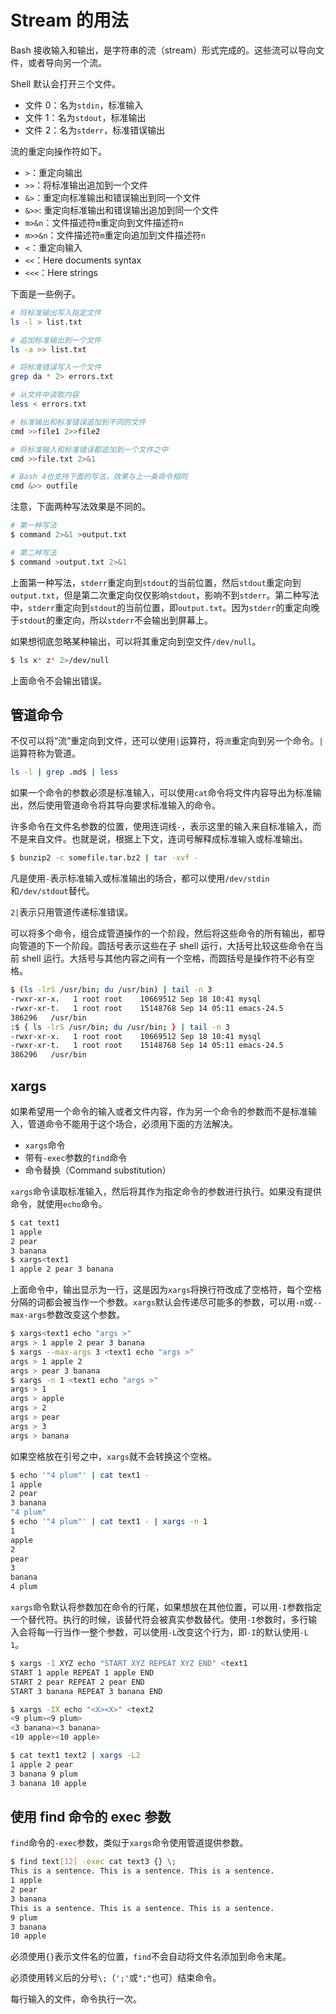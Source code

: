 # Stream 的用法

Bash 接收输入和输出，是字符串的流（stream）形式完成的。这些流可以导向文件，或者导向另一个流。

Shell 默认会打开三个文件。

- 文件 0：名为`stdin`，标准输入
- 文件 1：名为`stdout`，标准输出
- 文件 2：名为`stderr`，标准错误输出

流的重定向操作符如下。

- `>`：重定向输出
- `>>`：将标准输出追加到一个文件
- `&>`：重定向标准输出和错误输出到同一个文件
- `&>>`: 重定向标准输出和错误输出追加到同一个文件
- `m>&n`：文件描述符`m`重定向到文件描述符`n`
- `m>>&n`：文件描述符`m`重定向追加到文件描述符`n`
- `<`：重定向输入
- `<<`：Here documents syntax
- `<<<`：Here strings

下面是一些例子。

```bash
# 将标准输出写入指定文件
ls -l > list.txt

# 追加标准输出到一个文件
ls -a >> list.txt

# 将标准错误写入一个文件
grep da * 2> errors.txt

# 从文件中读取内容
less < errors.txt

# 标准输出和标准错误追加到不同的文件
cmd >>file1 2>>file2

# 将标准输入和标准错误都追加到一个文件之中
cmd >>file.txt 2>&1

# Bash 4也支持下面的写法，效果与上一条命令相同
cmd &>> outfile
```

注意，下面两种写法效果是不同的。

```bash
# 第一种写法
$ command 2>&1 >output.txt

# 第二种写法
$ command >output.txt 2>&1
```

上面第一种写法，`stderr`重定向到`stdout`的当前位置，然后`stdout`重定向到`output.txt`，但是第二次重定向仅仅影响`stdout`，影响不到`stderr`。第二种写法中，`stderr`重定向到`stdout`的当前位置，即`output.txt`。因为`stderr`的重定向晚于`stdout`的重定向，所以`stderr`不会输出到屏幕上。

如果想彻底忽略某种输出，可以将其重定向到空文件`/dev/null`。

```bash
$ ls x* z* 2>/dev/null
```

上面命令不会输出错误。

## 管道命令

不仅可以将“流”重定向到文件，还可以使用`|`运算符，将`流`重定向到另一个命令。`|`运算符称为管道。

```bash
ls -l | grep .md$ | less
```

如果一个命令的参数必须是标准输入，可以使用`cat`命令将文件内容导出为标准输出，然后使用管道命令将其导向要求标准输入的命令。

许多命令在文件名参数的位置，使用连词线`-`，表示这里的输入来自标准输入，而不是来自文件。也就是说，根据上下文，连词号解释成标准输入或标准输出。

```bash
$ bunzip2 -c somefile.tar.bz2 | tar -xvf -
```

凡是使用`-`表示标准输入或标准输出的场合，都可以使用`/dev/stdin`和`/dev/stdout`替代。

`2|`表示只用管道传递标准错误。

可以将多个命令，组合成管道操作的一个阶段，然后将这些命令的所有输出，都导向管道的下一个阶段。圆括号表示这些在子 shell 运行，大括号比较这些命令在当前 shell 运行。大括号与其他内容之间有一个空格，而圆括号是操作符不必有空格。

```bash
$ (ls -lrS /usr/bin; du /usr/bin) | tail -n 3
-rwxr-xr-x.   1 root root    10669512 Sep 18 10:41 mysql
-rwxr-xr-t.   1 root root    15148768 Sep 14 05:11 emacs-24.5
386296   /usr/bin
:$ { ls -lrS /usr/bin; du /usr/bin; } | tail -n 3
-rwxr-xr-x.   1 root root    10669512 Sep 18 10:41 mysql
-rwxr-xr-t.   1 root root    15148768 Sep 14 05:11 emacs-24.5
386296   /usr/bin
```

## xargs

如果希望用一个命令的输入或者文件内容，作为另一个命令的参数而不是标准输入，管道命令不能用于这个场合，必须用下面的方法解决。

- `xargs`命令
- 带有`-exec`参数的`find`命令
- 命令替换（Command substitution）

`xargs`命令读取标准输入，然后将其作为指定命令的参数进行执行。如果没有提供命令，就使用`echo`命令。

```bash
$ cat text1
1 apple
2 pear
3 banana
$ xargs<text1
1 apple 2 pear 3 banana
```

上面命令中，输出显示为一行，这是因为`xargs`将换行符改成了空格符，每个空格分隔的词都会被当作一个参数。`xargs`默认会传递尽可能多的参数，可以用`-n`或`--max-args`参数改变这个参数。

```bash
$ xargs<text1 echo "args >"
args > 1 apple 2 pear 3 banana
$ xargs --max-args 3 <text1 echo "args >"
args > 1 apple 2
args > pear 3 banana
$ xargs -n 1 <text1 echo "args >"
args > 1
args > apple
args > 2
args > pear
args > 3
args > banana
```

如果空格放在引号之中，`xargs`就不会转换这个空格。

```bash
$ echo '"4 plum"' | cat text1 -
1 apple
2 pear
3 banana
"4 plum"
$ echo '"4 plum"' | cat text1 - | xargs -n 1
1
apple
2
pear
3
banana
4 plum
```

`xargs`命令默认将参数加在命令的行尾，如果想放在其他位置，可以用`-I`参数指定一个替代符。执行的时候，该替代符会被真实参数替代。使用`-I`参数时，多行输入会将每一行当作一整个参数，可以使用`-L`改变这个行为，即`-I`的默认使用`-L 1`。

```bash
$ xargs -I XYZ echo "START XYZ REPEAT XYZ END" <text1
START 1 apple REPEAT 1 apple END
START 2 pear REPEAT 2 pear END
START 3 banana REPEAT 3 banana END

$ xargs -IX echo "<X><X>" <text2
<9 plum><9 plum>
<3 banana><3 banana>
<10 apple><10 apple>

$ cat text1 text2 | xargs -L2
1 apple 2 pear
3 banana 9 plum
3 banana 10 apple
```

## 使用 find 命令的 exec 参数

`find`命令的`-exec`参数，类似于`xargs`命令使用管道提供参数。

```bash
$ find text[12] -exec cat text3 {} \;
This is a sentence. This is a sentence. This is a sentence.
1 apple
2 pear
3 banana
This is a sentence. This is a sentence. This is a sentence.
9 plum
3 banana
10 apple
```

必须使用`{}`表示文件名的位置，`find`不会自动将文件名添加到命令末尾。

必须使用转义后的分号`\;`（`';'`或`";"`也可）结束命令。

每行输入的文件，命令执行一次。
